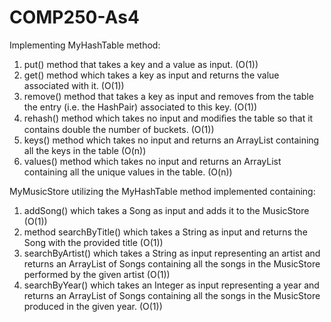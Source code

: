 # COMP250-As4


Implementing MyHashTable method:

1) put() method that takes a key and a value as input. (O(1))
2) get() method which takes a key as input and returns the value associated with it. (O(1))
3) remove() method that takes a key as input and removes from the table the entry (i.e. the HashPair) associated to this key. (O(1))
4) rehash() method which takes no input and modiﬁes the table so that it contains double the number of buckets. (O(1))
5) keys() method which takes no input and returns an ArrayList containing all the keys in the table (O(n))
6) values() method which takes no input and returns an ArrayList containing all the unique values in the table. (O(n))


MyMusicStore utilizing the MyHashTable method implemented containing:
1) addSong() which takes a Song as input and adds it to the MusicStore (O(1))
2) method searchByTitle() which takes a String as input and returns the Song with the provided title (O(1))
3) searchByArtist() which takes a String as input representing an artist and returns an ArrayList of Songs
containing all the songs in the MusicStore performed by the given artist (O(1))
4) searchByYear() which takes an Integer as input representing a year and returns an ArrayList of Songs containing
all the songs in the MusicStore produced in the given year. (O(1))

